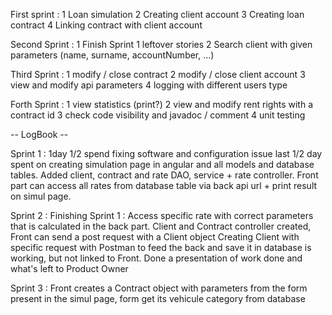 First sprint :
1 Loan simulation
2 Creating client account
3 Creating loan contract
4 Linking contract with client account

Second Sprint :
1 Finish Sprint 1 leftover stories
2 Search client with given parameters (name, surname, accountNumber, ...)

Third Sprint :
1 modify / close contract
2 modify / close client account
3 view and modify api parameters
4 logging with different users type

Forth Sprint :
1 view statistics (print?)
2 view and modify rent rights with a contract id
3 check code visibility and javadoc / comment
4 unit testing


 -- LogBook --
 
Sprint 1 : 1day 1/2 spend fixing software and configuration issue
last 1/2 day spent on creating simulation page in angular and all models and database tables. Added client, contract and rate DAO, service + rate controller. Front part can access all rates from database table via back api url + print result on simul page.

Sprint 2 :
Finishing Sprint 1 : Access specific rate with correct parameters that is calculated in the back part. Client and Contract controller created, Front can send a post request with a Client object
Creating Client with specific request with Postman to feed the back and save it in database is working, but not linked to Front.
Done a presentation of work done and what's left to Product Owner

Sprint 3 :
Front creates a Contract object with parameters from the form present in the simul page, form get its vehicule category from database
